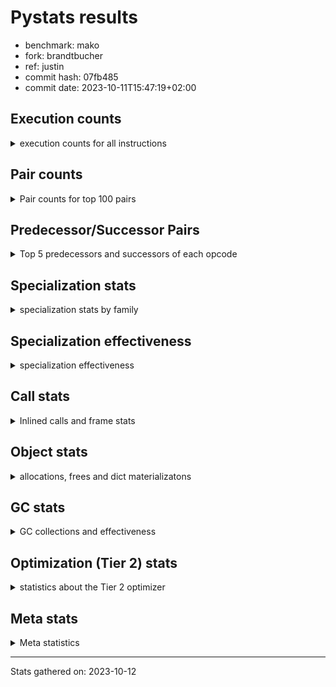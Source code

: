 
# Pystats results

- benchmark: mako
- fork: brandtbucher
- ref: justin
- commit hash: 07fb485
- commit date: 2023-10-11T15:47:19+02:00

## Execution counts

<details>
<summary> execution counts for all instructions </summary>

|Name | Count | Self | Cumulative | Miss ratio | 
|---|---:|---:|---:|---:|
| LOAD_FAST | 12,338,600 | 16.8% | 16.8% |  |
| LOAD_CONST | 11,500,380 | 15.7% | 32.5% |  |
| POP_TOP | 11,352,060 | 15.5% | 48.0% |  |
| CALL_BUILTIN_O | 11,284,800 | 15.4% | 63.4% |  |
| PUSH_NULL | 11,175,320 | 15.2% | 78.7% |  |
| ENTER_EXECUTOR | 11,064,320 | 15.1% | 93.8% |  |
| LOAD_GLOBAL_BUILTIN | 424,860 | 0.6% | 94.3% |  |
| RETURN_VALUE | 331,260 | 0.5% | 94.8% |  |
| RESUME_CHECK | 299,100 | 0.4% | 95.2% |  |
| STORE_FAST | 299,060 | 0.4% | 95.6% |  |
| LOAD_GLOBAL_MODULE | 257,380 | 0.4% | 96.0% |  |
| LOAD_ATTR_METHOD_NO_DICT | 215,040 | 0.3% | 96.3% |  |
| POP_JUMP_IF_FALSE | 206,940 | 0.3% | 96.5% |  |
| LOAD_FAST_LOAD_FAST | 199,200 | 0.3% | 96.8% |  |
| LOAD_ATTR | 169,860 | 0.2% | 97.0% |  |
| LOAD_ATTR_INSTANCE_VALUE | 168,960 | 0.2% | 97.3% | 1.1% |
| CALL_PY_EXACT_ARGS | 158,880 | 0.2% | 97.5% |  |
| TO_BOOL_BOOL | 153,120 | 0.2% | 97.7% |  |
| CALL_ISINSTANCE | 145,920 | 0.2% | 97.9% |  |
| CALL_METHOD_DESCRIPTOR_FAST_WITH_KEYWORDS | 124,320 | 0.2% | 98.1% |  |
| CALL | 111,320 | 0.2% | 98.2% |  |
| POP_JUMP_IF_TRUE | 106,560 | 0.1% | 98.4% |  |
| STORE_ATTR_INSTANCE_VALUE | 95,520 | 0.1% | 98.5% |  |
| NOP | 83,580 | 0.1% | 98.6% |  |
| CALL_STR_1 | 78,240 | 0.1% | 98.7% |  |
| TO_BOOL | 77,540 | 0.1% | 98.8% |  |
| RETURN_CONST | 62,880 | 0.1% | 98.9% |  |
| CALL_BOUND_METHOD_EXACT_ARGS | 57,600 | 0.1% | 99.0% |  |
| POP_JUMP_IF_NONE | 55,680 | 0.1% | 99.1% |  |
| COPY | 54,720 | 0.1% | 99.1% |  |
| BUILD_TUPLE | 53,280 | 0.1% | 99.2% |  |
| LOAD_ATTR_METHOD_WITH_VALUES | 45,120 | 0.1% | 99.3% |  |
| LOAD_ATTR_MODULE | 36,600 | 0.0% | 99.3% | 2.6% |
| CALL_BUILTIN_FAST | 36,480 | 0.0% | 99.4% |  |
| CALL_METHOD_DESCRIPTOR_FAST | 33,600 | 0.0% | 99.4% |  |
| INTERPRETER_EXIT | 31,200 | 0.0% | 99.5% |  |
| BINARY_OP | 30,540 | 0.0% | 99.5% |  |
| TO_BOOL_NONE | 29,760 | 0.0% | 99.5% |  |
| BINARY_SUBSCR | 29,360 | 0.0% | 99.6% |  |
| JUMP_FORWARD | 27,840 | 0.0% | 99.6% |  |
| CONTAINS_OP | 27,840 | 0.0% | 99.7% |  |
| BINARY_SUBSCR_DICT | 26,880 | 0.0% | 99.7% |  |
| CALL_BUILTIN_CLASS | 25,020 | 0.0% | 99.7% |  |
| CALL_PY_WITH_DEFAULTS | 24,960 | 0.0% | 99.8% |  |
| CALL_METHOD_DESCRIPTOR_O | 24,480 | 0.0% | 99.8% |  |
| COMPARE_OP_INT | 24,060 | 0.0% | 99.8% |  |
| CALL_TYPE_1 | 24,000 | 0.0% | 99.9% |  |
| CALL_LEN | 24,000 | 0.0% | 99.9% |  |
| LOAD_ATTR_WITH_HINT | 14,400 | 0.0% | 99.9% |  |
| LOAD_DEREF | 7,320 | 0.0% | 99.9% |  |
| STORE_ATTR | 4,960 | 0.0% | 99.9% |  |
| CALL_METHOD_DESCRIPTOR_NOARGS | 4,320 | 0.0% | 99.9% |  |
| STORE_SUBSCR_DICT | 3,840 | 0.0% | 99.9% |  |
| CALL_KW | 3,840 | 0.0% | 99.9% |  |
| POP_JUMP_IF_NOT_NONE | 3,360 | 0.0% | 100.0% |  |
| MAKE_FUNCTION | 3,360 | 0.0% | 100.0% |  |
| GET_ITER | 2,940 | 0.0% | 100.0% |  |
| COPY_FREE_VARS | 2,940 | 0.0% | 100.0% |  |
| SET_FUNCTION_ATTRIBUTE | 2,880 | 0.0% | 100.0% |  |
| BUILD_MAP | 2,880 | 0.0% | 100.0% |  |
| FOR_ITER_RANGE | 2,140 | 0.0% | 100.0% |  |
| LOAD_ATTR_NONDESCRIPTOR_WITH_VALUES | 1,940 | 0.0% | 100.0% | 23.7% |
| CALL_FUNCTION_EX | 1,500 | 0.0% | 100.0% |  |
| DICT_MERGE | 1,440 | 0.0% | 100.0% |  |
| BUILD_LIST | 1,440 | 0.0% | 100.0% |  |
| TO_BOOL_INT | 960 | 0.0% | 100.0% |  |
| MAKE_CELL | 960 | 0.0% | 100.0% |  |
| LIST_EXTEND | 960 | 0.0% | 100.0% |  |
| FOR_ITER_LIST | 960 | 0.0% | 100.0% |  |
| CALL_INTRINSIC_1 | 960 | 0.0% | 100.0% |  |
| BINARY_SUBSCR_GETITEM | 960 | 0.0% | 100.0% |  |
| UNPACK_SEQUENCE_TWO_TUPLE | 480 | 0.0% | 100.0% |  |
| TO_BOOL_STR | 480 | 0.0% | 100.0% |  |
| STORE_FAST_STORE_FAST | 480 | 0.0% | 100.0% |  |
| STORE_DEREF | 480 | 0.0% | 100.0% |  |
| IMPORT_NAME | 480 | 0.0% | 100.0% |  |
| IMPORT_FROM | 480 | 0.0% | 100.0% |  |
| BINARY_SUBSCR_TUPLE_INT | 480 | 0.0% | 100.0% |  |
| BINARY_SLICE | 480 | 0.0% | 100.0% |  |
| BINARY_OP_ADD_INT | 480 | 0.0% | 100.0% |  |
| JUMP_BACKWARD | 180 | 0.0% | 100.0% |  |
| LOAD_GLOBAL | 80 | 0.0% | 100.0% |  |
| BINARY_OP_SUBTRACT_FLOAT | 60 | 0.0% | 100.0% |  |
| COMPARE_OP | 20 | 0.0% | 100.0% |  |


</details>

## Pair counts

<details>
<summary> Pair counts for top 100 pairs </summary>

|Pair | Count | Self | Cumulative | 
|---|---:|---:|---:|
| CALL_BUILTIN_O POP_TOP | 11,284,800 | 15.4% | 15.4% |
| LOAD_FAST PUSH_NULL | 11,142,080 | 15.2% | 30.6% |
| PUSH_NULL LOAD_CONST | 11,083,200 | 15.1% | 45.7% |
| LOAD_CONST CALL_BUILTIN_O | 11,082,720 | 15.1% | 60.8% |
| POP_TOP ENTER_EXECUTOR | 10,992,780 | 15.0% | 75.8% |
| ENTER_EXECUTOR LOAD_FAST | 10,945,480 | 14.9% | 90.8% |
| LOAD_GLOBAL_BUILTIN LOAD_FAST | 254,460 | 0.3% | 91.1% |
| POP_TOP LOAD_FAST | 240,960 | 0.3% | 91.5% |
| RESUME_CHECK LOAD_FAST | 178,080 | 0.2% | 91.7% |
| STORE_FAST LOAD_FAST | 162,680 | 0.2% | 91.9% |
| CALL_PY_EXACT_ARGS RESUME_CHECK | 156,000 | 0.2% | 92.1% |
| LOAD_FAST LOAD_ATTR_METHOD_NO_DICT | 149,280 | 0.2% | 92.3% |
| CALL_ISINSTANCE TO_BOOL_BOOL | 144,480 | 0.2% | 92.5% |
| LOAD_FAST LOAD_ATTR_INSTANCE_VALUE | 136,320 | 0.2% | 92.7% |
| TO_BOOL_BOOL POP_JUMP_IF_FALSE | 127,200 | 0.2% | 92.9% |
| LOAD_CONST CALL_METHOD_DESCRIPTOR_FAST_WITH_KEYWORDS | 124,320 | 0.2% | 93.1% |
| LOAD_ATTR_METHOD_NO_DICT LOAD_CONST | 124,320 | 0.2% | 93.2% |
| CALL_METHOD_DESCRIPTOR_FAST_WITH_KEYWORDS STORE_FAST | 124,320 | 0.2% | 93.4% |
| RETURN_VALUE CALL_BUILTIN_O | 120,480 | 0.2% | 93.6% |
| LOAD_FAST LOAD_GLOBAL_BUILTIN | 120,000 | 0.2% | 93.7% |
| LOAD_FAST RETURN_VALUE | 113,340 | 0.2% | 93.9% |
| LOAD_CONST LOAD_CONST | 104,640 | 0.1% | 94.0% |
| RESUME_CHECK LOAD_GLOBAL_BUILTIN | 101,280 | 0.1% | 94.2% |
| RETURN_VALUE RETURN_VALUE | 99,840 | 0.1% | 94.3% |
| LOAD_GLOBAL_BUILTIN CALL_ISINSTANCE | 96,000 | 0.1% | 94.4% |
| LOAD_FAST LOAD_ATTR | 94,080 | 0.1% | 94.6% |
| LOAD_FAST STORE_ATTR_INSTANCE_VALUE | 89,760 | 0.1% | 94.7% |
| LOAD_GLOBAL_MODULE LOAD_FAST | 75,840 | 0.1% | 94.8% |
| LOAD_GLOBAL_MODULE LOAD_FAST_LOAD_FAST | 75,360 | 0.1% | 94.9% |
| LOAD_FAST_LOAD_FAST CALL_PY_EXACT_ARGS | 74,400 | 0.1% | 95.0% |
| RETURN_VALUE STORE_FAST | 72,960 | 0.1% | 95.1% |
| ENTER_EXECUTOR ENTER_EXECUTOR | 71,520 | 0.1% | 95.2% |
| LOAD_CONST LOAD_FAST | 61,440 | 0.1% | 95.3% |
| STORE_ATTR_INSTANCE_VALUE LOAD_FAST | 60,960 | 0.1% | 95.4% |
| POP_JUMP_IF_FALSE LOAD_FAST | 59,040 | 0.1% | 95.4% |
| LOAD_ATTR_INSTANCE_VALUE LOAD_ATTR | 58,080 | 0.1% | 95.5% |
| POP_TOP LOAD_CONST | 57,600 | 0.1% | 95.6% |
| NOP LOAD_FAST | 57,600 | 0.1% | 95.7% |
| LOAD_ATTR CALL_BOUND_METHOD_EXACT_ARGS | 57,600 | 0.1% | 95.8% |
| CALL_BOUND_METHOD_EXACT_ARGS RESUME_CHECK | 57,600 | 0.1% | 95.8% |
| PUSH_NULL LOAD_GLOBAL_BUILTIN | 54,720 | 0.1% | 95.9% |
| LOAD_FAST POP_JUMP_IF_NONE | 54,240 | 0.1% | 96.0% |
| LOAD_FAST CALL | 53,300 | 0.1% | 96.1% |
| LOAD_FAST TO_BOOL | 53,280 | 0.1% | 96.1% |
| CALL_STR_1 CALL_BUILTIN_O | 52,800 | 0.1% | 96.2% |
| TO_BOOL POP_JUMP_IF_TRUE | 51,840 | 0.1% | 96.3% |
| LOAD_FAST CALL_STR_1 | 49,920 | 0.1% | 96.3% |
| POP_JUMP_IF_FALSE LOAD_GLOBAL_MODULE | 48,960 | 0.1% | 96.4% |
| POP_JUMP_IF_FALSE LOAD_CONST | 48,960 | 0.1% | 96.5% |
| ENTER_EXECUTOR CALL | 47,320 | 0.1% | 96.5% |
| LOAD_FAST LOAD_ATTR_METHOD_WITH_VALUES | 41,280 | 0.1% | 96.6% |
| LOAD_GLOBAL_MODULE LOAD_ATTR_MODULE | 34,140 | 0.0% | 96.6% |
| LOAD_ATTR_METHOD_WITH_VALUES CALL_PY_EXACT_ARGS | 33,600 | 0.0% | 96.7% |
| LOAD_ATTR LOAD_FAST | 33,600 | 0.0% | 96.7% |
| LOAD_ATTR_MODULE PUSH_NULL | 33,160 | 0.0% | 96.8% |
| LOAD_ATTR_INSTANCE_VALUE LOAD_CONST | 33,120 | 0.0% | 96.8% |
| RETURN_CONST POP_TOP | 31,680 | 0.0% | 96.9% |
| CACHE RESUME_CHECK | 30,720 | 0.0% | 96.9% |
| CALL STORE_FAST | 30,300 | 0.0% | 97.0% |
| STORE_FAST NOP | 29,760 | 0.0% | 97.0% |
| POP_TOP RETURN_CONST | 29,760 | 0.0% | 97.0% |
| POP_JUMP_IF_NONE LOAD_FAST | 29,760 | 0.0% | 97.1% |
| LOAD_FAST LOAD_GLOBAL_MODULE | 29,760 | 0.0% | 97.1% |
| LOAD_CONST STORE_FAST | 29,760 | 0.0% | 97.2% |
| STORE_ATTR_INSTANCE_VALUE RETURN_CONST | 29,280 | 0.0% | 97.2% |
| POP_JUMP_IF_TRUE LOAD_FAST | 29,280 | 0.0% | 97.2% |
| LOAD_CONST BINARY_SUBSCR | 29,280 | 0.0% | 97.3% |
| POP_TOP NOP | 28,860 | 0.0% | 97.3% |
| TO_BOOL_NONE POP_JUMP_IF_TRUE | 28,800 | 0.0% | 97.4% |
| STORE_FAST LOAD_GLOBAL_MODULE | 28,800 | 0.0% | 97.4% |
| POP_JUMP_IF_TRUE POP_TOP | 28,800 | 0.0% | 97.4% |
| LOAD_FAST CALL_BUILTIN_O | 28,800 | 0.0% | 97.5% |
| LOAD_ATTR_INSTANCE_VALUE RETURN_VALUE | 28,800 | 0.0% | 97.5% |
| LOAD_ATTR COPY | 28,800 | 0.0% | 97.5% |
| LOAD_ATTR CALL_BUILTIN_FAST | 28,800 | 0.0% | 97.6% |
| COPY TO_BOOL_NONE | 28,800 | 0.0% | 97.6% |
| CALL_BUILTIN_FAST LOAD_FAST | 28,800 | 0.0% | 97.7% |
| BINARY_SUBSCR LOAD_ATTR_INSTANCE_VALUE | 28,800 | 0.0% | 97.7% |
| RETURN_CONST INTERPRETER_EXIT | 28,320 | 0.0% | 97.7% |
| LOAD_ATTR_METHOD_NO_DICT LOAD_FAST_LOAD_FAST | 28,320 | 0.0% | 97.8% |
| LOAD_FAST BINARY_OP | 27,860 | 0.0% | 97.8% |
| CONTAINS_OP POP_JUMP_IF_FALSE | 27,840 | 0.0% | 97.9% |
| LOAD_FAST_LOAD_FAST LOAD_FAST | 27,360 | 0.0% | 97.9% |
| PUSH_NULL LOAD_GLOBAL_MODULE | 26,400 | 0.0% | 97.9% |
| LOAD_GLOBAL_BUILTIN LOAD_FAST_LOAD_FAST | 26,400 | 0.0% | 98.0% |
| LOAD_ATTR_INSTANCE_VALUE LOAD_FAST | 26,400 | 0.0% | 98.0% |
| TO_BOOL_BOOL POP_JUMP_IF_TRUE | 25,920 | 0.0% | 98.0% |
| STORE_FAST JUMP_FORWARD | 25,920 | 0.0% | 98.1% |
| BINARY_SUBSCR_DICT RETURN_VALUE | 25,920 | 0.0% | 98.1% |
| TO_BOOL POP_JUMP_IF_FALSE | 25,440 | 0.0% | 98.1% |
| NOP LOAD_GLOBAL_MODULE | 25,440 | 0.0% | 98.2% |
| LOAD_FAST_LOAD_FAST LOAD_FAST_LOAD_FAST | 25,440 | 0.0% | 98.2% |
| JUMP_FORWARD LOAD_FAST | 25,440 | 0.0% | 98.3% |
| CALL_STR_1 CALL_PY_EXACT_ARGS | 25,440 | 0.0% | 98.3% |
| CALL CALL_STR_1 | 25,440 | 0.0% | 98.3% |
| LOAD_FAST_LOAD_FAST BUILD_TUPLE | 24,960 | 0.0% | 98.4% |
| CALL_PY_WITH_DEFAULTS RESUME_CHECK | 24,960 | 0.0% | 98.4% |
| CALL RETURN_VALUE | 24,960 | 0.0% | 98.4% |
| STORE_FAST LOAD_GLOBAL_BUILTIN | 24,480 | 0.0% | 98.5% |
| STORE_FAST LOAD_CONST | 24,480 | 0.0% | 98.5% |


</details>

## Predecessor/Successor Pairs

<details>
<summary> Top 5 predecessors and successors of each opcode </summary>

### BINARY_SLICE

<details>
<summary> Successors and predecessors for BINARY_SLICE </summary>

|Predecessors | Count | Percentage | 
|---|---:|---:|
| LOAD_FAST | 480 | 100.0% |

|Successors | Count | Percentage | 
|---|---:|---:|
| CALL_BUILTIN_CLASS | 480 | 100.0% |


</details>

### CACHE

<details>
<summary> Successors and predecessors for CACHE </summary>

|Predecessors | Count | Percentage | 
|---|---:|---:|

|Successors | Count | Percentage | 
|---|---:|---:|
| RESUME_CHECK | 30,720 | 98.5% |
| MAKE_CELL | 480 | 1.5% |


</details>

### BINARY_SUBSCR

<details>
<summary> Successors and predecessors for BINARY_SUBSCR </summary>

|Predecessors | Count | Percentage | 
|---|---:|---:|
| LOAD_CONST | 29,280 | 99.7% |
| BINARY_SUBSCR | 80 | 0.3% |

|Successors | Count | Percentage | 
|---|---:|---:|
| LOAD_ATTR_INSTANCE_VALUE | 28,800 | 98.1% |
| TO_BOOL_STR | 480 | 1.6% |
| BINARY_SUBSCR | 80 | 0.3% |


</details>

### GET_ITER

<details>
<summary> Successors and predecessors for GET_ITER </summary>

|Predecessors | Count | Percentage | 
|---|---:|---:|
| LOAD_FAST | 2,460 | 83.7% |
| CALL_BUILTIN_CLASS | 480 | 16.3% |

|Successors | Count | Percentage | 
|---|---:|---:|
| FOR_ITER_RANGE | 1,980 | 67.3% |
| FOR_ITER_LIST | 960 | 32.7% |


</details>

### INTERPRETER_EXIT

<details>
<summary> Successors and predecessors for INTERPRETER_EXIT </summary>

|Predecessors | Count | Percentage | 
|---|---:|---:|
| RETURN_CONST | 28,320 | 90.8% |
| RETURN_VALUE | 2,880 | 9.2% |

|Successors | Count | Percentage | 
|---|---:|---:|


</details>

### MAKE_FUNCTION

<details>
<summary> Successors and predecessors for MAKE_FUNCTION </summary>

|Predecessors | Count | Percentage | 
|---|---:|---:|
| LOAD_CONST | 3,360 | 100.0% |

|Successors | Count | Percentage | 
|---|---:|---:|
| SET_FUNCTION_ATTRIBUTE | 2,880 | 85.7% |
| LOAD_FAST | 480 | 14.3% |


</details>

### NOP

<details>
<summary> Successors and predecessors for NOP </summary>

|Predecessors | Count | Percentage | 
|---|---:|---:|
| STORE_FAST | 29,760 | 35.6% |
| POP_TOP | 28,860 | 34.5% |
| POP_JUMP_IF_FALSE | 24,000 | 28.7% |
| RESUME_CHECK | 960 | 1.1% |

|Successors | Count | Percentage | 
|---|---:|---:|
| LOAD_FAST | 57,600 | 68.9% |
| LOAD_GLOBAL_MODULE | 25,440 | 30.4% |
| LOAD_DEREF | 540 | 0.6% |


</details>

### POP_TOP

<details>
<summary> Successors and predecessors for POP_TOP </summary>

|Predecessors | Count | Percentage | 
|---|---:|---:|
| CALL_BUILTIN_O | 11,284,800 | 99.4% |
| RETURN_CONST | 31,680 | 0.3% |
| POP_JUMP_IF_TRUE | 28,800 | 0.3% |
| CALL | 4,380 | 0.0% |
| CALL_BUILTIN_FAST | 1,920 | 0.0% |

|Successors | Count | Percentage | 
|---|---:|---:|
| ENTER_EXECUTOR | 10,992,780 | 96.8% |
| LOAD_FAST | 240,960 | 2.1% |
| LOAD_CONST | 57,600 | 0.5% |
| RETURN_CONST | 29,760 | 0.3% |
| NOP | 28,860 | 0.3% |


</details>

### PUSH_NULL

<details>
<summary> Successors and predecessors for PUSH_NULL </summary>

|Predecessors | Count | Percentage | 
|---|---:|---:|
| LOAD_FAST | 11,142,080 | 99.7% |
| LOAD_ATTR_MODULE | 33,160 | 0.3% |
| LOAD_DEREF | 60 | 0.0% |
| LOAD_ATTR | 20 | 0.0% |

|Successors | Count | Percentage | 
|---|---:|---:|
| LOAD_CONST | 11,083,200 | 99.2% |
| LOAD_GLOBAL_BUILTIN | 54,720 | 0.5% |
| LOAD_GLOBAL_MODULE | 26,400 | 0.2% |
| LOAD_FAST | 4,380 | 0.0% |
| LOAD_FAST_LOAD_FAST | 2,880 | 0.0% |


</details>

### RETURN_VALUE

<details>
<summary> Successors and predecessors for RETURN_VALUE </summary>

|Predecessors | Count | Percentage | 
|---|---:|---:|
| LOAD_FAST | 113,340 | 34.2% |
| RETURN_VALUE | 99,840 | 30.1% |
| LOAD_ATTR_INSTANCE_VALUE | 28,800 | 8.7% |
| BINARY_SUBSCR_DICT | 25,920 | 7.8% |
| CALL | 24,960 | 7.5% |

|Successors | Count | Percentage | 
|---|---:|---:|
| CALL_BUILTIN_O | 120,480 | 36.4% |
| RETURN_VALUE | 99,840 | 30.1% |
| STORE_FAST | 72,960 | 22.0% |
| LOAD_ATTR_METHOD_NO_DICT | 24,000 | 7.2% |
| TO_BOOL_BOOL | 3,360 | 1.0% |


</details>

### TO_BOOL

<details>
<summary> Successors and predecessors for TO_BOOL </summary>

|Predecessors | Count | Percentage | 
|---|---:|---:|
| LOAD_FAST | 53,280 | 68.7% |
| CALL_METHOD_DESCRIPTOR_FAST | 24,000 | 31.0% |
| TO_BOOL | 260 | 0.3% |

|Successors | Count | Percentage | 
|---|---:|---:|
| POP_JUMP_IF_TRUE | 51,840 | 66.9% |
| POP_JUMP_IF_FALSE | 25,440 | 32.8% |
| TO_BOOL | 260 | 0.3% |


</details>

### BINARY_OP

<details>
<summary> Successors and predecessors for BINARY_OP </summary>

|Predecessors | Count | Percentage | 
|---|---:|---:|
| LOAD_FAST | 27,860 | 91.2% |
| LOAD_ATTR_WITH_HINT | 1,440 | 4.7% |
| LOAD_ATTR_MODULE | 960 | 3.1% |
| BINARY_OP | 280 | 0.9% |

|Successors | Count | Percentage | 
|---|---:|---:|
| CALL_METHOD_DESCRIPTOR_FAST | 24,000 | 78.6% |
| CALL_BUILTIN_FAST | 3,840 | 12.6% |
| LOAD_FAST | 1,440 | 4.7% |
| TO_BOOL_INT | 960 | 3.1% |
| BINARY_OP | 280 | 0.9% |


</details>

### BUILD_LIST

<details>
<summary> Successors and predecessors for BUILD_LIST </summary>

|Predecessors | Count | Percentage | 
|---|---:|---:|
| LOAD_FAST | 1,440 | 100.0% |

|Successors | Count | Percentage | 
|---|---:|---:|
| LOAD_FAST | 1,440 | 100.0% |


</details>

### BUILD_MAP

<details>
<summary> Successors and predecessors for BUILD_MAP </summary>

|Predecessors | Count | Percentage | 
|---|---:|---:|
| LOAD_FAST | 960 | 33.3% |
| CALL_INTRINSIC_1 | 960 | 33.3% |
| STORE_ATTR_INSTANCE_VALUE | 480 | 16.7% |
| BUILD_TUPLE | 480 | 16.7% |

|Successors | Count | Percentage | 
|---|---:|---:|
| LOAD_FAST | 1,440 | 50.0% |
| CALL_PY_EXACT_ARGS | 960 | 33.3% |
| LOAD_GLOBAL_MODULE | 480 | 16.7% |


</details>

### BUILD_TUPLE

<details>
<summary> Successors and predecessors for BUILD_TUPLE </summary>

|Predecessors | Count | Percentage | 
|---|---:|---:|
| LOAD_FAST_LOAD_FAST | 24,960 | 46.8% |
| LOAD_GLOBAL_BUILTIN | 24,000 | 45.0% |
| LOAD_FAST | 4,320 | 8.1% |

|Successors | Count | Percentage | 
|---|---:|---:|
| CALL_ISINSTANCE | 24,000 | 45.0% |
| BINARY_SUBSCR_DICT | 24,000 | 45.0% |
| LOAD_CONST | 2,880 | 5.4% |
| STORE_FAST | 960 | 1.8% |
| RETURN_VALUE | 480 | 0.9% |


</details>

### CALL

<details>
<summary> Successors and predecessors for CALL </summary>

|Predecessors | Count | Percentage | 
|---|---:|---:|
| LOAD_FAST | 53,300 | 47.9% |
| ENTER_EXECUTOR | 47,320 | 42.5% |
| LOAD_GLOBAL_MODULE | 4,320 | 3.9% |
| LOAD_ATTR | 2,400 | 2.2% |
| LOAD_ATTR_INSTANCE_VALUE | 1,440 | 1.3% |

|Successors | Count | Percentage | 
|---|---:|---:|
| STORE_FAST | 30,300 | 27.2% |
| CALL_STR_1 | 25,440 | 22.9% |
| RETURN_VALUE | 24,960 | 22.4% |
| RESUME_CHECK | 24,000 | 21.6% |
| POP_TOP | 4,380 | 3.9% |


</details>

### CALL_FUNCTION_EX

<details>
<summary> Successors and predecessors for CALL_FUNCTION_EX </summary>

|Predecessors | Count | Percentage | 
|---|---:|---:|
| DICT_MERGE | 1,440 | 96.0% |
| LOAD_FAST | 60 | 4.0% |

|Successors | Count | Percentage | 
|---|---:|---:|
| RESUME_CHECK | 960 | 64.0% |
| STORE_FAST | 480 | 32.0% |
| COPY_FREE_VARS | 60 | 4.0% |


</details>

### CALL_INTRINSIC_1

<details>
<summary> Successors and predecessors for CALL_INTRINSIC_1 </summary>

|Predecessors | Count | Percentage | 
|---|---:|---:|
| LIST_EXTEND | 960 | 100.0% |

|Successors | Count | Percentage | 
|---|---:|---:|
| BUILD_MAP | 960 | 100.0% |


</details>

### CALL_KW

<details>
<summary> Successors and predecessors for CALL_KW </summary>

|Predecessors | Count | Percentage | 
|---|---:|---:|
| LOAD_CONST | 3,840 | 100.0% |

|Successors | Count | Percentage | 
|---|---:|---:|
| STORE_FAST | 1,920 | 50.0% |
| LOAD_FAST | 960 | 25.0% |
| STORE_DEREF | 480 | 12.5% |
| RESUME_CHECK | 480 | 12.5% |


</details>

### COMPARE_OP

<details>
<summary> Successors and predecessors for COMPARE_OP </summary>

|Predecessors | Count | Percentage | 
|---|---:|---:|
| LOAD_CONST | 20 | 100.0% |

|Successors | Count | Percentage | 
|---|---:|---:|
| COMPARE_OP_INT | 20 | 100.0% |


</details>

### CONTAINS_OP

<details>
<summary> Successors and predecessors for CONTAINS_OP </summary>

|Predecessors | Count | Percentage | 
|---|---:|---:|
| LOAD_FAST | 24,000 | 86.2% |
| LOAD_ATTR_NONDESCRIPTOR_WITH_VALUES | 1,920 | 6.9% |
| LOAD_ATTR_INSTANCE_VALUE | 1,920 | 6.9% |

|Successors | Count | Percentage | 
|---|---:|---:|
| POP_JUMP_IF_FALSE | 27,840 | 100.0% |


</details>

### COPY

<details>
<summary> Successors and predecessors for COPY </summary>

|Predecessors | Count | Percentage | 
|---|---:|---:|
| LOAD_ATTR | 28,800 | 52.6% |
| CALL_LEN | 24,000 | 43.9% |
| LOAD_ATTR_INSTANCE_VALUE | 960 | 1.8% |
| LOAD_FAST | 480 | 0.9% |
| CALL | 480 | 0.9% |

|Successors | Count | Percentage | 
|---|---:|---:|
| TO_BOOL_NONE | 28,800 | 52.6% |
| STORE_FAST | 24,000 | 43.9% |
| LOAD_FAST | 1,920 | 3.5% |


</details>

### COPY_FREE_VARS

<details>
<summary> Successors and predecessors for COPY_FREE_VARS </summary>

|Predecessors | Count | Percentage | 
|---|---:|---:|
| CALL_PY_EXACT_ARGS | 2,880 | 98.0% |
| CALL_FUNCTION_EX | 60 | 2.0% |

|Successors | Count | Percentage | 
|---|---:|---:|
| RESUME_CHECK | 2,940 | 100.0% |


</details>

### DICT_MERGE

<details>
<summary> Successors and predecessors for DICT_MERGE </summary>

|Predecessors | Count | Percentage | 
|---|---:|---:|
| LOAD_FAST | 960 | 66.7% |
| RETURN_VALUE | 480 | 33.3% |

|Successors | Count | Percentage | 
|---|---:|---:|
| CALL_FUNCTION_EX | 1,440 | 100.0% |


</details>

### ENTER_EXECUTOR

<details>
<summary> Successors and predecessors for ENTER_EXECUTOR </summary>

|Predecessors | Count | Percentage | 
|---|---:|---:|
| POP_TOP | 10,992,780 | 99.4% |
| ENTER_EXECUTOR | 71,520 | 0.6% |
| JUMP_BACKWARD | 20 | 0.0% |

|Successors | Count | Percentage | 
|---|---:|---:|
| LOAD_FAST | 10,945,480 | 98.9% |
| ENTER_EXECUTOR | 71,520 | 0.6% |
| CALL | 47,320 | 0.4% |


</details>

### IMPORT_FROM

<details>
<summary> Successors and predecessors for IMPORT_FROM </summary>

|Predecessors | Count | Percentage | 
|---|---:|---:|
| IMPORT_NAME | 480 | 100.0% |

|Successors | Count | Percentage | 
|---|---:|---:|
| STORE_FAST | 480 | 100.0% |


</details>

### IMPORT_NAME

<details>
<summary> Successors and predecessors for IMPORT_NAME </summary>

|Predecessors | Count | Percentage | 
|---|---:|---:|
| LOAD_CONST | 480 | 100.0% |

|Successors | Count | Percentage | 
|---|---:|---:|
| IMPORT_FROM | 480 | 100.0% |


</details>

### JUMP_BACKWARD

<details>
<summary> Successors and predecessors for JUMP_BACKWARD </summary>

|Predecessors | Count | Percentage | 
|---|---:|---:|
| POP_TOP | 180 | 100.0% |

|Successors | Count | Percentage | 
|---|---:|---:|
| FOR_ITER_RANGE | 160 | 88.9% |
| ENTER_EXECUTOR | 20 | 11.1% |


</details>

### JUMP_FORWARD

<details>
<summary> Successors and predecessors for JUMP_FORWARD </summary>

|Predecessors | Count | Percentage | 
|---|---:|---:|
| STORE_FAST | 25,920 | 93.1% |
| STORE_ATTR | 1,440 | 5.2% |
| LOAD_ATTR | 480 | 1.7% |

|Successors | Count | Percentage | 
|---|---:|---:|
| LOAD_FAST | 25,440 | 91.4% |
| LOAD_GLOBAL_BUILTIN | 1,920 | 6.9% |
| STORE_FAST | 480 | 1.7% |


</details>

### LIST_EXTEND

<details>
<summary> Successors and predecessors for LIST_EXTEND </summary>

|Predecessors | Count | Percentage | 
|---|---:|---:|
| LOAD_FAST | 960 | 100.0% |

|Successors | Count | Percentage | 
|---|---:|---:|
| CALL_INTRINSIC_1 | 960 | 100.0% |


</details>

### LOAD_ATTR

<details>
<summary> Successors and predecessors for LOAD_ATTR </summary>

|Predecessors | Count | Percentage | 
|---|---:|---:|
| LOAD_FAST | 94,080 | 55.4% |
| LOAD_ATTR_INSTANCE_VALUE | 58,080 | 34.2% |
| LOAD_GLOBAL_MODULE | 9,640 | 5.7% |
| LOAD_ATTR | 5,640 | 3.3% |
| LOAD_FAST_LOAD_FAST | 2,400 | 1.4% |

|Successors | Count | Percentage | 
|---|---:|---:|
| CALL_BOUND_METHOD_EXACT_ARGS | 57,600 | 33.9% |
| LOAD_FAST | 33,600 | 19.8% |
| COPY | 28,800 | 17.0% |
| CALL_BUILTIN_FAST | 28,800 | 17.0% |
| LOAD_ATTR | 5,640 | 3.3% |


</details>

### LOAD_CONST

<details>
<summary> Successors and predecessors for LOAD_CONST </summary>

|Predecessors | Count | Percentage | 
|---|---:|---:|
| PUSH_NULL | 11,083,200 | 96.4% |
| LOAD_ATTR_METHOD_NO_DICT | 124,320 | 1.1% |
| LOAD_CONST | 104,640 | 0.9% |
| POP_TOP | 57,600 | 0.5% |
| POP_JUMP_IF_FALSE | 48,960 | 0.4% |

|Successors | Count | Percentage | 
|---|---:|---:|
| CALL_BUILTIN_O | 11,082,720 | 96.4% |
| CALL_METHOD_DESCRIPTOR_FAST_WITH_KEYWORDS | 124,320 | 1.1% |
| LOAD_CONST | 104,640 | 0.9% |
| LOAD_FAST | 61,440 | 0.5% |
| STORE_FAST | 29,760 | 0.3% |


</details>

### LOAD_DEREF

<details>
<summary> Successors and predecessors for LOAD_DEREF </summary>

|Predecessors | Count | Percentage | 
|---|---:|---:|
| LOAD_GLOBAL_MODULE | 2,880 | 39.3% |
| LOAD_ATTR_METHOD_WITH_VALUES | 2,880 | 39.3% |
| STORE_FAST | 540 | 7.4% |
| NOP | 540 | 7.4% |
| RESUME_CHECK | 480 | 6.6% |

|Successors | Count | Percentage | 
|---|---:|---:|
| LOAD_ATTR_METHOD_WITH_VALUES | 3,360 | 45.9% |
| CALL_PY_EXACT_ARGS | 2,880 | 39.3% |
| LOAD_ATTR_INSTANCE_VALUE | 960 | 13.1% |
| STORE_FAST | 60 | 0.8% |
| PUSH_NULL | 60 | 0.8% |


</details>

### LOAD_FAST

<details>
<summary> Successors and predecessors for LOAD_FAST </summary>

|Predecessors | Count | Percentage | 
|---|---:|---:|
| ENTER_EXECUTOR | 10,945,480 | 88.7% |
| LOAD_GLOBAL_BUILTIN | 254,460 | 2.1% |
| POP_TOP | 240,960 | 2.0% |
| RESUME_CHECK | 178,080 | 1.4% |
| STORE_FAST | 162,680 | 1.3% |

|Successors | Count | Percentage | 
|---|---:|---:|
| PUSH_NULL | 11,142,080 | 90.3% |
| LOAD_ATTR_METHOD_NO_DICT | 149,280 | 1.2% |
| LOAD_ATTR_INSTANCE_VALUE | 136,320 | 1.1% |
| LOAD_GLOBAL_BUILTIN | 120,000 | 1.0% |
| RETURN_VALUE | 113,340 | 0.9% |


</details>

### LOAD_FAST_LOAD_FAST

<details>
<summary> Successors and predecessors for LOAD_FAST_LOAD_FAST </summary>

|Predecessors | Count | Percentage | 
|---|---:|---:|
| LOAD_GLOBAL_MODULE | 75,360 | 37.8% |
| LOAD_ATTR_METHOD_NO_DICT | 28,320 | 14.2% |
| LOAD_GLOBAL_BUILTIN | 26,400 | 13.3% |
| LOAD_FAST_LOAD_FAST | 25,440 | 12.8% |
| CALL_TYPE_1 | 24,000 | 12.0% |

|Successors | Count | Percentage | 
|---|---:|---:|
| CALL_PY_EXACT_ARGS | 74,400 | 37.3% |
| LOAD_FAST | 27,360 | 13.7% |
| LOAD_FAST_LOAD_FAST | 25,440 | 12.8% |
| BUILD_TUPLE | 24,960 | 12.5% |
| CALL_BUILTIN_CLASS | 24,000 | 12.0% |


</details>

### LOAD_GLOBAL

<details>
<summary> Successors and predecessors for LOAD_GLOBAL </summary>

|Predecessors | Count | Percentage | 
|---|---:|---:|
| RETURN_VALUE | 40 | 50.0% |
| RESUME_CHECK | 20 | 25.0% |
| POP_JUMP_IF_FALSE | 20 | 25.0% |

|Successors | Count | Percentage | 
|---|---:|---:|
| LOAD_GLOBAL_MODULE | 40 | 50.0% |
| LOAD_GLOBAL_BUILTIN | 20 | 25.0% |
| LOAD_ATTR | 20 | 25.0% |


</details>

### MAKE_CELL

<details>
<summary> Successors and predecessors for MAKE_CELL </summary>

|Predecessors | Count | Percentage | 
|---|---:|---:|
| MAKE_CELL | 480 | 50.0% |
| CACHE | 480 | 50.0% |

|Successors | Count | Percentage | 
|---|---:|---:|
| RESUME_CHECK | 480 | 50.0% |
| MAKE_CELL | 480 | 50.0% |


</details>

### POP_JUMP_IF_FALSE

<details>
<summary> Successors and predecessors for POP_JUMP_IF_FALSE </summary>

|Predecessors | Count | Percentage | 
|---|---:|---:|
| TO_BOOL_BOOL | 127,200 | 61.5% |
| CONTAINS_OP | 27,840 | 13.5% |
| TO_BOOL | 25,440 | 12.3% |
| COMPARE_OP_INT | 24,060 | 11.6% |
| TO_BOOL_NONE | 960 | 0.5% |

|Successors | Count | Percentage | 
|---|---:|---:|
| LOAD_FAST | 59,040 | 28.5% |
| LOAD_GLOBAL_MODULE | 48,960 | 23.7% |
| LOAD_CONST | 48,960 | 23.7% |
| LOAD_GLOBAL_BUILTIN | 24,040 | 11.6% |
| NOP | 24,000 | 11.6% |


</details>

### POP_JUMP_IF_NONE

<details>
<summary> Successors and predecessors for POP_JUMP_IF_NONE </summary>

|Predecessors | Count | Percentage | 
|---|---:|---:|
| LOAD_FAST | 54,240 | 97.4% |
| LOAD_ATTR_INSTANCE_VALUE | 1,440 | 2.6% |

|Successors | Count | Percentage | 
|---|---:|---:|
| LOAD_FAST | 29,760 | 53.4% |
| LOAD_GLOBAL_MODULE | 24,000 | 43.1% |
| LOAD_FAST_LOAD_FAST | 1,440 | 2.6% |
| LOAD_GLOBAL_BUILTIN | 480 | 0.9% |


</details>

### POP_JUMP_IF_NOT_NONE

<details>
<summary> Successors and predecessors for POP_JUMP_IF_NOT_NONE </summary>

|Predecessors | Count | Percentage | 
|---|---:|---:|
| LOAD_FAST | 2,400 | 71.4% |
| LOAD_ATTR_WITH_HINT | 960 | 28.6% |

|Successors | Count | Percentage | 
|---|---:|---:|
| LOAD_FAST | 1,920 | 57.1% |
| LOAD_GLOBAL_MODULE | 1,440 | 42.9% |


</details>

### POP_JUMP_IF_TRUE

<details>
<summary> Successors and predecessors for POP_JUMP_IF_TRUE </summary>

|Predecessors | Count | Percentage | 
|---|---:|---:|
| TO_BOOL | 51,840 | 48.6% |
| TO_BOOL_NONE | 28,800 | 27.0% |
| TO_BOOL_BOOL | 25,920 | 24.3% |

|Successors | Count | Percentage | 
|---|---:|---:|
| LOAD_FAST | 29,280 | 27.5% |
| POP_TOP | 28,800 | 27.0% |
| LOAD_GLOBAL_MODULE | 24,480 | 23.0% |
| LOAD_GLOBAL_BUILTIN | 24,000 | 22.5% |


</details>

### RETURN_CONST

<details>
<summary> Successors and predecessors for RETURN_CONST </summary>

|Predecessors | Count | Percentage | 
|---|---:|---:|
| POP_TOP | 29,760 | 47.3% |
| STORE_ATTR_INSTANCE_VALUE | 29,280 | 46.6% |
| POP_JUMP_IF_FALSE | 1,920 | 3.1% |
| RESUME_CHECK | 960 | 1.5% |
| STORE_SUBSCR_DICT | 480 | 0.8% |

|Successors | Count | Percentage | 
|---|---:|---:|
| POP_TOP | 31,680 | 50.4% |
| INTERPRETER_EXIT | 28,320 | 45.0% |
| RETURN_VALUE | 2,880 | 4.6% |


</details>

### SET_FUNCTION_ATTRIBUTE

<details>
<summary> Successors and predecessors for SET_FUNCTION_ATTRIBUTE </summary>

|Predecessors | Count | Percentage | 
|---|---:|---:|
| MAKE_FUNCTION | 2,880 | 100.0% |

|Successors | Count | Percentage | 
|---|---:|---:|
| STORE_FAST | 2,880 | 100.0% |


</details>

### STORE_ATTR

<details>
<summary> Successors and predecessors for STORE_ATTR </summary>

|Predecessors | Count | Percentage | 
|---|---:|---:|
| LOAD_FAST_LOAD_FAST | 2,880 | 58.1% |
| LOAD_FAST | 1,920 | 38.7% |
| STORE_ATTR | 160 | 3.2% |

|Successors | Count | Percentage | 
|---|---:|---:|
| LOAD_FAST_LOAD_FAST | 1,440 | 29.0% |
| LOAD_FAST | 1,440 | 29.0% |
| JUMP_FORWARD | 1,440 | 29.0% |
| RETURN_CONST | 480 | 9.7% |
| STORE_ATTR | 160 | 3.2% |


</details>

### STORE_DEREF

<details>
<summary> Successors and predecessors for STORE_DEREF </summary>

|Predecessors | Count | Percentage | 
|---|---:|---:|
| CALL_KW | 480 | 100.0% |

|Successors | Count | Percentage | 
|---|---:|---:|
| LOAD_FAST | 480 | 100.0% |


</details>

### STORE_FAST

<details>
<summary> Successors and predecessors for STORE_FAST </summary>

|Predecessors | Count | Percentage | 
|---|---:|---:|
| CALL_METHOD_DESCRIPTOR_FAST_WITH_KEYWORDS | 124,320 | 41.6% |
| RETURN_VALUE | 72,960 | 24.4% |
| CALL | 30,300 | 10.1% |
| LOAD_CONST | 29,760 | 10.0% |
| COPY | 24,000 | 8.0% |

|Successors | Count | Percentage | 
|---|---:|---:|
| LOAD_FAST | 162,680 | 54.4% |
| NOP | 29,760 | 10.0% |
| LOAD_GLOBAL_MODULE | 28,800 | 9.6% |
| JUMP_FORWARD | 25,920 | 8.7% |
| LOAD_GLOBAL_BUILTIN | 24,480 | 8.2% |


</details>

### STORE_FAST_STORE_FAST

<details>
<summary> Successors and predecessors for STORE_FAST_STORE_FAST </summary>

|Predecessors | Count | Percentage | 
|---|---:|---:|
| UNPACK_SEQUENCE_TWO_TUPLE | 480 | 100.0% |

|Successors | Count | Percentage | 
|---|---:|---:|
| LOAD_GLOBAL_MODULE | 480 | 100.0% |


</details>

### BINARY_OP_ADD_INT

<details>
<summary> Successors and predecessors for BINARY_OP_ADD_INT </summary>

|Predecessors | Count | Percentage | 
|---|---:|---:|
| LOAD_FAST_LOAD_FAST | 480 | 100.0% |

|Successors | Count | Percentage | 
|---|---:|---:|
| STORE_FAST | 480 | 100.0% |


</details>

### BINARY_OP_SUBTRACT_FLOAT

<details>
<summary> Successors and predecessors for BINARY_OP_SUBTRACT_FLOAT </summary>

|Predecessors | Count | Percentage | 
|---|---:|---:|
| LOAD_FAST | 40 | 66.7% |
| BINARY_OP | 20 | 33.3% |

|Successors | Count | Percentage | 
|---|---:|---:|
| STORE_FAST | 60 | 100.0% |


</details>

### BINARY_SUBSCR_DICT

<details>
<summary> Successors and predecessors for BINARY_SUBSCR_DICT </summary>

|Predecessors | Count | Percentage | 
|---|---:|---:|
| BUILD_TUPLE | 24,000 | 89.3% |
| LOAD_FAST | 2,880 | 10.7% |

|Successors | Count | Percentage | 
|---|---:|---:|
| RETURN_VALUE | 25,920 | 96.4% |
| CALL_PY_EXACT_ARGS | 960 | 3.6% |


</details>

### BINARY_SUBSCR_GETITEM

<details>
<summary> Successors and predecessors for BINARY_SUBSCR_GETITEM </summary>

|Predecessors | Count | Percentage | 
|---|---:|---:|
| LOAD_CONST | 960 | 100.0% |

|Successors | Count | Percentage | 
|---|---:|---:|
| RESUME_CHECK | 960 | 100.0% |


</details>

### BINARY_SUBSCR_TUPLE_INT

<details>
<summary> Successors and predecessors for BINARY_SUBSCR_TUPLE_INT </summary>

|Predecessors | Count | Percentage | 
|---|---:|---:|
| LOAD_FAST | 480 | 100.0% |

|Successors | Count | Percentage | 
|---|---:|---:|
| STORE_FAST | 480 | 100.0% |


</details>

### CALL_BOUND_METHOD_EXACT_ARGS

<details>
<summary> Successors and predecessors for CALL_BOUND_METHOD_EXACT_ARGS </summary>

|Predecessors | Count | Percentage | 
|---|---:|---:|
| LOAD_ATTR | 57,600 | 100.0% |

|Successors | Count | Percentage | 
|---|---:|---:|
| RESUME_CHECK | 57,600 | 100.0% |


</details>

### CALL_BUILTIN_CLASS

<details>
<summary> Successors and predecessors for CALL_BUILTIN_CLASS </summary>

|Predecessors | Count | Percentage | 
|---|---:|---:|
| LOAD_FAST_LOAD_FAST | 24,000 | 95.9% |
| LOAD_FAST | 520 | 2.1% |
| BINARY_SLICE | 480 | 1.9% |
| CALL | 20 | 0.1% |

|Successors | Count | Percentage | 
|---|---:|---:|
| CALL_METHOD_DESCRIPTOR_O | 24,000 | 95.9% |
| STORE_FAST | 540 | 2.2% |
| GET_ITER | 480 | 1.9% |


</details>

### CALL_BUILTIN_FAST

<details>
<summary> Successors and predecessors for CALL_BUILTIN_FAST </summary>

|Predecessors | Count | Percentage | 
|---|---:|---:|
| LOAD_ATTR | 28,800 | 78.9% |
| BINARY_OP | 3,840 | 10.5% |
| LOAD_FAST | 1,920 | 5.3% |
| LOAD_CONST | 1,920 | 5.3% |

|Successors | Count | Percentage | 
|---|---:|---:|
| LOAD_FAST | 28,800 | 78.9% |
| RETURN_VALUE | 3,840 | 10.5% |
| POP_TOP | 1,920 | 5.3% |
| STORE_FAST | 1,440 | 3.9% |
| TO_BOOL_BOOL | 480 | 1.3% |


</details>

### CALL_BUILTIN_O

<details>
<summary> Successors and predecessors for CALL_BUILTIN_O </summary>

|Predecessors | Count | Percentage | 
|---|---:|---:|
| LOAD_CONST | 11,082,720 | 98.2% |
| RETURN_VALUE | 120,480 | 1.1% |
| CALL_STR_1 | 52,800 | 0.5% |
| LOAD_FAST | 28,800 | 0.3% |

|Successors | Count | Percentage | 
|---|---:|---:|
| POP_TOP | 11,284,800 | 100.0% |


</details>

### CALL_ISINSTANCE

<details>
<summary> Successors and predecessors for CALL_ISINSTANCE </summary>

|Predecessors | Count | Percentage | 
|---|---:|---:|
| LOAD_GLOBAL_BUILTIN | 96,000 | 65.8% |
| LOAD_GLOBAL_MODULE | 24,000 | 16.4% |
| BUILD_TUPLE | 24,000 | 16.4% |
| LOAD_ATTR | 1,440 | 1.0% |
| LOAD_ATTR_MODULE | 480 | 0.3% |

|Successors | Count | Percentage | 
|---|---:|---:|
| TO_BOOL_BOOL | 144,480 | 99.0% |
| RETURN_VALUE | 1,440 | 1.0% |


</details>

### CALL_LEN

<details>
<summary> Successors and predecessors for CALL_LEN </summary>

|Predecessors | Count | Percentage | 
|---|---:|---:|
| LOAD_FAST | 24,000 | 100.0% |

|Successors | Count | Percentage | 
|---|---:|---:|
| COPY | 24,000 | 100.0% |


</details>

### CALL_METHOD_DESCRIPTOR_FAST

<details>
<summary> Successors and predecessors for CALL_METHOD_DESCRIPTOR_FAST </summary>

|Predecessors | Count | Percentage | 
|---|---:|---:|
| BINARY_OP | 24,000 | 71.4% |
| LOAD_FAST_LOAD_FAST | 4,320 | 12.9% |
| CALL_METHOD_DESCRIPTOR_FAST | 4,320 | 12.9% |
| LOAD_ATTR_METHOD_NO_DICT | 960 | 2.9% |

|Successors | Count | Percentage | 
|---|---:|---:|
| TO_BOOL | 24,000 | 71.4% |
| RETURN_VALUE | 5,280 | 15.7% |
| CALL_METHOD_DESCRIPTOR_FAST | 4,320 | 12.9% |


</details>

### CALL_METHOD_DESCRIPTOR_FAST_WITH_KEYWORDS

<details>
<summary> Successors and predecessors for CALL_METHOD_DESCRIPTOR_FAST_WITH_KEYWORDS </summary>

|Predecessors | Count | Percentage | 
|---|---:|---:|
| LOAD_CONST | 124,320 | 100.0% |

|Successors | Count | Percentage | 
|---|---:|---:|
| STORE_FAST | 124,320 | 100.0% |


</details>

### CALL_METHOD_DESCRIPTOR_NOARGS

<details>
<summary> Successors and predecessors for CALL_METHOD_DESCRIPTOR_NOARGS </summary>

|Predecessors | Count | Percentage | 
|---|---:|---:|
| LOAD_ATTR_METHOD_NO_DICT | 4,320 | 100.0% |

|Successors | Count | Percentage | 
|---|---:|---:|
| LOAD_FAST | 4,320 | 100.0% |


</details>

### CALL_METHOD_DESCRIPTOR_O

<details>
<summary> Successors and predecessors for CALL_METHOD_DESCRIPTOR_O </summary>

|Predecessors | Count | Percentage | 
|---|---:|---:|
| CALL_BUILTIN_CLASS | 24,000 | 98.0% |
| LOAD_ATTR_INSTANCE_VALUE | 480 | 2.0% |

|Successors | Count | Percentage | 
|---|---:|---:|
| RETURN_VALUE | 24,480 | 100.0% |


</details>

### CALL_PY_EXACT_ARGS

<details>
<summary> Successors and predecessors for CALL_PY_EXACT_ARGS </summary>

|Predecessors | Count | Percentage | 
|---|---:|---:|
| LOAD_FAST_LOAD_FAST | 74,400 | 46.8% |
| LOAD_ATTR_METHOD_WITH_VALUES | 33,600 | 21.1% |
| CALL_STR_1 | 25,440 | 16.0% |
| LOAD_FAST | 9,120 | 5.7% |
| LOAD_GLOBAL_MODULE | 5,280 | 3.3% |

|Successors | Count | Percentage | 
|---|---:|---:|
| RESUME_CHECK | 156,000 | 98.2% |
| COPY_FREE_VARS | 2,880 | 1.8% |


</details>

### CALL_PY_WITH_DEFAULTS

<details>
<summary> Successors and predecessors for CALL_PY_WITH_DEFAULTS </summary>

|Predecessors | Count | Percentage | 
|---|---:|---:|
| LOAD_FAST | 24,000 | 96.2% |
| LOAD_FAST_LOAD_FAST | 960 | 3.8% |

|Successors | Count | Percentage | 
|---|---:|---:|
| RESUME_CHECK | 24,960 | 100.0% |


</details>

### CALL_STR_1

<details>
<summary> Successors and predecessors for CALL_STR_1 </summary>

|Predecessors | Count | Percentage | 
|---|---:|---:|
| LOAD_FAST | 49,920 | 63.8% |
| CALL | 25,440 | 32.5% |
| RETURN_VALUE | 2,880 | 3.7% |

|Successors | Count | Percentage | 
|---|---:|---:|
| CALL_BUILTIN_O | 52,800 | 67.5% |
| CALL_PY_EXACT_ARGS | 25,440 | 32.5% |


</details>

### CALL_TYPE_1

<details>
<summary> Successors and predecessors for CALL_TYPE_1 </summary>

|Predecessors | Count | Percentage | 
|---|---:|---:|
| LOAD_FAST | 24,000 | 100.0% |

|Successors | Count | Percentage | 
|---|---:|---:|
| LOAD_FAST_LOAD_FAST | 24,000 | 100.0% |


</details>

### COMPARE_OP_INT

<details>
<summary> Successors and predecessors for COMPARE_OP_INT </summary>

|Predecessors | Count | Percentage | 
|---|---:|---:|
| LOAD_CONST | 24,040 | 99.9% |
| COMPARE_OP | 20 | 0.1% |

|Successors | Count | Percentage | 
|---|---:|---:|
| POP_JUMP_IF_FALSE | 24,060 | 100.0% |


</details>

### FOR_ITER_LIST

<details>
<summary> Successors and predecessors for FOR_ITER_LIST </summary>

|Predecessors | Count | Percentage | 
|---|---:|---:|
| GET_ITER | 960 | 100.0% |

|Successors | Count | Percentage | 
|---|---:|---:|
| STORE_FAST | 960 | 100.0% |


</details>

### FOR_ITER_RANGE

<details>
<summary> Successors and predecessors for FOR_ITER_RANGE </summary>

|Predecessors | Count | Percentage | 
|---|---:|---:|
| GET_ITER | 1,980 | 92.5% |
| JUMP_BACKWARD | 160 | 7.5% |

|Successors | Count | Percentage | 
|---|---:|---:|
| STORE_FAST | 2,120 | 99.1% |
| LOAD_FAST | 20 | 0.9% |


</details>

### LOAD_ATTR_INSTANCE_VALUE

<details>
<summary> Successors and predecessors for LOAD_ATTR_INSTANCE_VALUE </summary>

|Predecessors | Count | Percentage | 
|---|---:|---:|
| LOAD_FAST | 136,320 | 80.7% |
| BINARY_SUBSCR | 28,800 | 17.0% |
| LOAD_FAST_LOAD_FAST | 2,880 | 1.7% |
| LOAD_DEREF | 960 | 0.6% |

|Successors | Count | Percentage | 
|---|---:|---:|
| LOAD_ATTR | 58,080 | 34.4% |
| LOAD_CONST | 33,120 | 19.6% |
| RETURN_VALUE | 28,800 | 17.0% |
| LOAD_FAST | 26,400 | 15.6% |
| LOAD_ATTR_METHOD_NO_DICT | 12,960 | 7.7% |


</details>

### LOAD_ATTR_METHOD_NO_DICT

<details>
<summary> Successors and predecessors for LOAD_ATTR_METHOD_NO_DICT </summary>

|Predecessors | Count | Percentage | 
|---|---:|---:|
| LOAD_FAST | 149,280 | 69.4% |
| RETURN_VALUE | 24,000 | 11.2% |
| LOAD_CONST | 24,000 | 11.2% |
| LOAD_ATTR_INSTANCE_VALUE | 12,960 | 6.0% |
| LOAD_ATTR | 4,800 | 2.2% |

|Successors | Count | Percentage | 
|---|---:|---:|
| LOAD_CONST | 124,320 | 57.8% |
| LOAD_FAST_LOAD_FAST | 28,320 | 13.2% |
| LOAD_GLOBAL_MODULE | 24,000 | 11.2% |
| LOAD_GLOBAL_BUILTIN | 24,000 | 11.2% |
| LOAD_FAST | 9,120 | 4.2% |


</details>

### LOAD_ATTR_METHOD_WITH_VALUES

<details>
<summary> Successors and predecessors for LOAD_ATTR_METHOD_WITH_VALUES </summary>

|Predecessors | Count | Percentage | 
|---|---:|---:|
| LOAD_FAST | 41,280 | 91.5% |
| LOAD_DEREF | 3,360 | 7.4% |
| RETURN_VALUE | 480 | 1.1% |

|Successors | Count | Percentage | 
|---|---:|---:|
| CALL_PY_EXACT_ARGS | 33,600 | 74.5% |
| LOAD_CONST | 5,280 | 11.7% |
| LOAD_DEREF | 2,880 | 6.4% |
| LOAD_FAST_LOAD_FAST | 1,920 | 4.3% |
| LOAD_FAST | 1,440 | 3.2% |


</details>

### LOAD_ATTR_MODULE

<details>
<summary> Successors and predecessors for LOAD_ATTR_MODULE </summary>

|Predecessors | Count | Percentage | 
|---|---:|---:|
| LOAD_GLOBAL_MODULE | 34,140 | 93.3% |
| LOAD_ATTR_WITH_HINT | 1,920 | 5.2% |
| LOAD_FAST_LOAD_FAST | 480 | 1.3% |
| LOAD_ATTR | 40 | 0.1% |
| LOAD_ATTR_MODULE | 20 | 0.1% |

|Successors | Count | Percentage | 
|---|---:|---:|
| PUSH_NULL | 33,160 | 90.6% |
| LOAD_FAST | 1,440 | 3.9% |
| BINARY_OP | 960 | 2.6% |
| LOAD_FAST_LOAD_FAST | 480 | 1.3% |
| CALL_ISINSTANCE | 480 | 1.3% |


</details>

### LOAD_ATTR_NONDESCRIPTOR_WITH_VALUES

<details>
<summary> Successors and predecessors for LOAD_ATTR_NONDESCRIPTOR_WITH_VALUES </summary>

|Predecessors | Count | Percentage | 
|---|---:|---:|
| LOAD_FAST_LOAD_FAST | 1,920 | 99.0% |
| LOAD_ATTR_NONDESCRIPTOR_WITH_VALUES | 20 | 1.0% |

|Successors | Count | Percentage | 
|---|---:|---:|
| CONTAINS_OP | 1,920 | 99.0% |
| LOAD_ATTR_NONDESCRIPTOR_WITH_VALUES | 20 | 1.0% |


</details>

### LOAD_ATTR_WITH_HINT

<details>
<summary> Successors and predecessors for LOAD_ATTR_WITH_HINT </summary>

|Predecessors | Count | Percentage | 
|---|---:|---:|
| LOAD_FAST | 12,960 | 90.0% |
| LOAD_ATTR_INSTANCE_VALUE | 960 | 6.7% |
| LOAD_FAST_LOAD_FAST | 480 | 3.3% |

|Successors | Count | Percentage | 
|---|---:|---:|
| LOAD_CONST | 6,240 | 43.3% |
| LOAD_ATTR_MODULE | 1,920 | 13.3% |
| BINARY_OP | 1,440 | 10.0% |
| TO_BOOL_BOOL | 960 | 6.7% |
| STORE_FAST | 960 | 6.7% |


</details>

### LOAD_GLOBAL_BUILTIN

<details>
<summary> Successors and predecessors for LOAD_GLOBAL_BUILTIN </summary>

|Predecessors | Count | Percentage | 
|---|---:|---:|
| LOAD_FAST | 120,000 | 28.2% |
| RESUME_CHECK | 101,280 | 23.8% |
| PUSH_NULL | 54,720 | 12.9% |
| STORE_FAST | 24,480 | 5.8% |
| POP_JUMP_IF_FALSE | 24,040 | 5.7% |

|Successors | Count | Percentage | 
|---|---:|---:|
| LOAD_FAST | 254,460 | 59.9% |
| CALL_ISINSTANCE | 96,000 | 22.6% |
| LOAD_FAST_LOAD_FAST | 26,400 | 6.2% |
| LOAD_GLOBAL_BUILTIN | 24,000 | 5.6% |
| BUILD_TUPLE | 24,000 | 5.6% |


</details>

### LOAD_GLOBAL_MODULE

<details>
<summary> Successors and predecessors for LOAD_GLOBAL_MODULE </summary>

|Predecessors | Count | Percentage | 
|---|---:|---:|
| POP_JUMP_IF_FALSE | 48,960 | 19.0% |
| LOAD_FAST | 29,760 | 11.6% |
| STORE_FAST | 28,800 | 11.2% |
| PUSH_NULL | 26,400 | 10.3% |
| NOP | 25,440 | 9.9% |

|Successors | Count | Percentage | 
|---|---:|---:|
| LOAD_FAST | 75,840 | 29.5% |
| LOAD_FAST_LOAD_FAST | 75,360 | 29.3% |
| LOAD_ATTR_MODULE | 34,140 | 13.3% |
| LOAD_GLOBAL_BUILTIN | 24,000 | 9.3% |
| CALL_ISINSTANCE | 24,000 | 9.3% |


</details>

### RESUME_CHECK

<details>
<summary> Successors and predecessors for RESUME_CHECK </summary>

|Predecessors | Count | Percentage | 
|---|---:|---:|
| CALL_PY_EXACT_ARGS | 156,000 | 52.2% |
| CALL_BOUND_METHOD_EXACT_ARGS | 57,600 | 19.3% |
| CACHE | 30,720 | 10.3% |
| CALL_PY_WITH_DEFAULTS | 24,960 | 8.3% |
| CALL | 24,000 | 8.0% |

|Successors | Count | Percentage | 
|---|---:|---:|
| LOAD_FAST | 178,080 | 59.5% |
| LOAD_GLOBAL_BUILTIN | 101,280 | 33.9% |
| LOAD_GLOBAL_MODULE | 10,600 | 3.5% |
| LOAD_FAST_LOAD_FAST | 5,760 | 1.9% |
| RETURN_CONST | 960 | 0.3% |


</details>

### STORE_ATTR_INSTANCE_VALUE

<details>
<summary> Successors and predecessors for STORE_ATTR_INSTANCE_VALUE </summary>

|Predecessors | Count | Percentage | 
|---|---:|---:|
| LOAD_FAST | 89,760 | 94.0% |
| LOAD_FAST_LOAD_FAST | 5,760 | 6.0% |

|Successors | Count | Percentage | 
|---|---:|---:|
| LOAD_FAST | 60,960 | 63.8% |
| RETURN_CONST | 29,280 | 30.7% |
| LOAD_FAST_LOAD_FAST | 3,360 | 3.5% |
| LOAD_CONST | 960 | 1.0% |
| LOAD_GLOBAL_MODULE | 480 | 0.5% |


</details>

### STORE_SUBSCR_DICT

<details>
<summary> Successors and predecessors for STORE_SUBSCR_DICT </summary>

|Predecessors | Count | Percentage | 
|---|---:|---:|
| LOAD_CONST | 3,840 | 100.0% |

|Successors | Count | Percentage | 
|---|---:|---:|
| LOAD_GLOBAL_BUILTIN | 1,440 | 37.5% |
| LOAD_FAST | 1,440 | 37.5% |
| RETURN_CONST | 480 | 12.5% |
| LOAD_GLOBAL_MODULE | 480 | 12.5% |


</details>

### TO_BOOL_BOOL

<details>
<summary> Successors and predecessors for TO_BOOL_BOOL </summary>

|Predecessors | Count | Percentage | 
|---|---:|---:|
| CALL_ISINSTANCE | 144,480 | 94.4% |
| RETURN_VALUE | 3,360 | 2.2% |
| LOAD_FAST | 2,400 | 1.6% |
| LOAD_ATTR_WITH_HINT | 960 | 0.6% |
| LOAD_ATTR_INSTANCE_VALUE | 960 | 0.6% |

|Successors | Count | Percentage | 
|---|---:|---:|
| POP_JUMP_IF_FALSE | 127,200 | 83.1% |
| POP_JUMP_IF_TRUE | 25,920 | 16.9% |


</details>

### TO_BOOL_INT

<details>
<summary> Successors and predecessors for TO_BOOL_INT </summary>

|Predecessors | Count | Percentage | 
|---|---:|---:|
| BINARY_OP | 960 | 100.0% |

|Successors | Count | Percentage | 
|---|---:|---:|
| POP_JUMP_IF_FALSE | 960 | 100.0% |


</details>

### TO_BOOL_NONE

<details>
<summary> Successors and predecessors for TO_BOOL_NONE </summary>

|Predecessors | Count | Percentage | 
|---|---:|---:|
| COPY | 28,800 | 96.8% |
| LOAD_ATTR_WITH_HINT | 480 | 1.6% |
| LOAD_ATTR_INSTANCE_VALUE | 480 | 1.6% |

|Successors | Count | Percentage | 
|---|---:|---:|
| POP_JUMP_IF_TRUE | 28,800 | 96.8% |
| POP_JUMP_IF_FALSE | 960 | 3.2% |


</details>

### TO_BOOL_STR

<details>
<summary> Successors and predecessors for TO_BOOL_STR </summary>

|Predecessors | Count | Percentage | 
|---|---:|---:|
| BINARY_SUBSCR | 480 | 100.0% |

|Successors | Count | Percentage | 
|---|---:|---:|
| POP_JUMP_IF_FALSE | 480 | 100.0% |


</details>

### UNPACK_SEQUENCE_TWO_TUPLE

<details>
<summary> Successors and predecessors for UNPACK_SEQUENCE_TWO_TUPLE </summary>

|Predecessors | Count | Percentage | 
|---|---:|---:|
| RETURN_VALUE | 480 | 100.0% |

|Successors | Count | Percentage | 
|---|---:|---:|
| STORE_FAST_STORE_FAST | 480 | 100.0% |


</details>


</details>

## Specialization stats

<details>
<summary> specialization stats by family </summary>

### BINARY_SLICE

<details>
<summary> specialization stats for BINARY_SLICE family </summary>

|Kind | Count | Ratio | 
|---|---|---|


</details>

### BINARY_SUBSCR

<details>
<summary> specialization stats for BINARY_SUBSCR family </summary>

|Kind | Count | Ratio | 
|---|---|---|
| specialization.deferred |        29280 | 50.8% |
|          hit |        28320 | 49.1% |

#### Specialization attempts

| | Count | Ratio | 
|---|---:|---:|
| Success | 0 | 0.0% |
| Failure | 80 | 100.0% |

|Failure kind | Count | Ratio | 
|---|---:|---:|
| buffer int | 40 | 50.0% |
| out of range | 40 | 50.0% |


</details>

### STORE_SUBSCR

<details>
<summary> specialization stats for STORE_SUBSCR family </summary>

|Kind | Count | Ratio | 
|---|---|---|
|          hit |         3840 | 100.0% |


</details>

### TO_BOOL

<details>
<summary> specialization stats for TO_BOOL family </summary>

|Kind | Count | Ratio | 
|---|---|---|
| specialization.deferred |        77280 | 29.5% |
|          hit |       184320 | 70.4% |

#### Specialization attempts

| | Count | Ratio | 
|---|---:|---:|
| Success | 0 | 0.0% |
| Failure | 260 | 100.0% |

|Failure kind | Count | Ratio | 
|---|---:|---:|
| tuple | 100 | 38.5% |
| bytes | 80 | 30.8% |
| set | 40 | 15.4% |
| dict | 40 | 15.4% |


</details>

### BINARY_OP

<details>
<summary> specialization stats for BINARY_OP family </summary>

|Kind | Count | Ratio | 
|---|---|---|
| specialization.deferred |        30240 | 97.3% |
|          hit |          540 | 1.7% |

#### Specialization attempts

| | Count | Ratio | 
|---|---:|---:|
| Success | 20 | 6.7% |
| Failure | 280 | 93.3% |

|Failure kind | Count | Ratio | 
|---|---:|---:|
| remainder | 160 | 57.1% |
| and int | 80 | 28.6% |
| add other | 40 | 14.3% |


</details>

### CALL

<details>
<summary> specialization stats for CALL family </summary>

|Kind | Count | Ratio | 
|---|---|---|
| specialization.deferred |       110580 | 0.1% |
|          hit |    152592060 | 99.9% |

#### Specialization attempts

| | Count | Ratio | 
|---|---:|---:|
| Success | 20 | 2.7% |
| Failure | 720 | 97.3% |

|Failure kind | Count | Ratio | 
|---|---:|---:|
| other | 240 | 33.3% |
| class no vectorcall | 120 | 16.7% |
| class mutable | 80 | 11.1% |
| cfunc varargs keywords | 80 | 11.1% |
| cfunc noargs | 60 | 8.3% |
| meth descr varargs keywords | 40 | 5.6% |
| meth descr varargs | 40 | 5.6% |
| code complex parameters | 40 | 5.6% |
| meth descr method fastcall keywords | 20 | 2.8% |


</details>

### COMPARE_OP

<details>
<summary> specialization stats for COMPARE_OP family </summary>

|Kind | Count | Ratio | 
|---|---|---|
|          hit |        24060 | 99.9% |

#### Specialization attempts

| | Count | Ratio | 
|---|---:|---:|
| Success | 20 | 100.0% |
| Failure | 0 | 0.0% |

|Failure kind | Count | Ratio | 
|---|---:|---:|


</details>

### FOR_ITER

<details>
<summary> specialization stats for FOR_ITER family </summary>

|Kind | Count | Ratio | 
|---|---|---|
|          hit |         3100 | 100.0% |


</details>

### JUMP_BACKWARD

<details>
<summary> specialization stats for JUMP_BACKWARD family </summary>

|Kind | Count | Ratio | 
|---|---|---|


</details>

### LOAD_ATTR

<details>
<summary> specialization stats for LOAD_ATTR family </summary>

|Kind | Count | Ratio | 
|---|---|---|
| specialization.deferred |       168020 | 0.3% |
| specialization.deopt |           40 | 0.0% |
|          hit |     65274880 | 99.7% |
|         miss |         3340 | 0.0% |

#### Specialization attempts

| | Count | Ratio | 
|---|---:|---:|
| Success | 80 | 4.3% |
| Failure | 1,800 | 95.7% |

|Failure kind | Count | Ratio | 
|---|---:|---:|
| overridden | 1,000 | 55.6% |
| module attr not found | 160 | 8.9% |
| not managed dict | 160 | 8.9% |
| non object slot | 160 | 8.9% |
| shadowed | 120 | 6.7% |
| has managed dict | 80 | 4.4% |
| metaclass attribute | 40 | 2.2% |
| mutable class | 40 | 2.2% |
| method | 40 | 2.2% |


</details>

### LOAD_GLOBAL

<details>
<summary> specialization stats for LOAD_GLOBAL family </summary>

|Kind | Count | Ratio | 
|---|---|---|
| specialization.deferred |           20 | 0.0% |
|          hit |     33174880 | 100.0% |

#### Specialization attempts

| | Count | Ratio | 
|---|---:|---:|
| Success | 60 | 100.0% |
| Failure | 0 | 0.0% |

|Failure kind | Count | Ratio | 
|---|---:|---:|


</details>

### POP_JUMP_IF_FALSE

<details>
<summary> specialization stats for POP_JUMP_IF_FALSE family </summary>

|Kind | Count | Ratio | 
|---|---|---|


</details>

### POP_JUMP_IF_NONE

<details>
<summary> specialization stats for POP_JUMP_IF_NONE family </summary>

|Kind | Count | Ratio | 
|---|---|---|


</details>

### POP_JUMP_IF_NOT_NONE

<details>
<summary> specialization stats for POP_JUMP_IF_NOT_NONE family </summary>

|Kind | Count | Ratio | 
|---|---|---|


</details>

### POP_JUMP_IF_TRUE

<details>
<summary> specialization stats for POP_JUMP_IF_TRUE family </summary>

|Kind | Count | Ratio | 
|---|---|---|


</details>

### STORE_ATTR

<details>
<summary> specialization stats for STORE_ATTR family </summary>

|Kind | Count | Ratio | 
|---|---|---|
| specialization.deferred |         4800 | 4.8% |
|          hit |        95520 | 95.1% |

#### Specialization attempts

| | Count | Ratio | 
|---|---:|---:|
| Success | 0 | 0.0% |
| Failure | 160 | 100.0% |

|Failure kind | Count | Ratio | 
|---|---:|---:|
| class attr simple | 120 | 75.0% |
| no dict | 40 | 25.0% |


</details>

### UNPACK_SEQUENCE

<details>
<summary> specialization stats for UNPACK_SEQUENCE family </summary>

|Kind | Count | Ratio | 
|---|---|---|
|          hit |          480 | 100.0% |


</details>


</details>

## Specialization effectiveness

<details>
<summary> specialization effectiveness </summary>

|Instructions | Count | Ratio | 
|---|---:|---:|
| Basic | 58,636,880 | 80.0% |
| Not specialized | 800,220 | 1.1% |
| Specialized | 13,846,860 | 18.9% |

### Deferred by instruction

<details>
<summary> deferred by instruction </summary>

|Name | Count | Ratio | 
|---|---:|---:|
| LOAD_ATTR | 168,020 | 40.0% |
| CALL | 110,580 | 26.3% |
| TO_BOOL | 77,280 | 18.4% |
| BINARY_OP | 30,240 | 7.2% |
| BINARY_SUBSCR | 29,280 | 7.0% |
| STORE_ATTR | 4,800 | 1.1% |
| LOAD_GLOBAL | 20 | 0.0% |
| UNPACK_SEQUENCE_TWO_TUPLE | 0 | 0.0% |
| UNPACK_SEQUENCE | 0 | 0.0% |
| TO_BOOL_STR | 0 | 0.0% |


</details>

### Misses by instruction

<details>
<summary> misses by instruction </summary>

|Name | Count | Ratio | 
|---|---:|---:|
| LOAD_ATTR_INSTANCE_VALUE | 1,920 | 57.5% |
| LOAD_ATTR_MODULE | 960 | 28.7% |
| LOAD_ATTR_NONDESCRIPTOR_WITH_VALUES | 460 | 13.8% |
| UNPACK_SEQUENCE_TWO_TUPLE | 0 | 0.0% |
| TO_BOOL_STR | 0 | 0.0% |
| TO_BOOL_NONE | 0 | 0.0% |
| TO_BOOL_INT | 0 | 0.0% |
| TO_BOOL_BOOL | 0 | 0.0% |
| STORE_SUBSCR_DICT | 0 | 0.0% |
| STORE_FAST_STORE_FAST | 0 | 0.0% |


</details>


</details>

## Call stats

<details>
<summary> Inlined calls and frame stats </summary>

| | Count | Ratio | 
|---|---:|---:|
| Calls to PyEval_EvalDefault | 31,200 | 0.3% |
| Calls to Python functions inlined | 11,090,940 | 99.7% |
| Calls via PyEval_EvalFrame (total) | 31,200 | 0.3% |
| Calls via PyEval_EvalFrame (vector) | 31,200 | 0.3% |
| Calls via PyEval_EvalFrame (generator) | 0 | 0.0% |
| Calls via PyEval_EvalFrame (legacy) | 0 | 0.0% |
| Calls via PyEval_EvalFrame (function vectorcall) | 31,200 | 0.3% |
| Calls via PyEval_EvalFrame (build class) | 0 | 0.0% |
| Calls via PyEval_EvalFrame (slot) | 0 | 0.0% |
| Calls via PyEval_EvalFrame (function ex) | 1,020 | 0.0% |
| Calls via PyEval_EvalFrame (api) | 0 | 0.0% |
| Calls via PyEval_EvalFrame (method) | 0 | 0.0% |
| Frames pushed | 11,122,140 | 100.0% |
| Frame objects created | 0 | 0.0% |


</details>

## Object stats

<details>
<summary> allocations, frees and dict materializatons </summary>

| | Count | Ratio | 
|---|---:|---:|
| Allocations from freelist | 212,660 | 0.5% |
| Frees to freelist | 215,920 |  |
| Allocations | 44,824,140 | 99.5% |
| Allocations to 512 bytes | 43,800,780 | 97.3% |
| Allocations to 4 kbytes | 1,022,400 | 2.3% |
| Allocations over 4 kbytes | 960 | 0.0% |
| Frees | 44,845,407 |  |
| New values | 6,240 |  |
| Interpreter increfs | 36,154,540 | 7.0% |
| Interpreter decrefs | 58,312,880 | 10.4% |
| Increfs | 478,585,987 | 93.0% |
| Decrefs | 500,369,734 | 89.6% |
| Materialize dict (on request) | 0 | 0.0% |
| Materialize dict (new key) | 0 | 0.0% |
| Materialize dict (too big) | 0 | 0.0% |
| Materialize dict (str subclass) | 0 | 0.0% |
| Dematerialize dict | 0 | 0.0% |
| Method cache hits | 172,663 |  |
| Method cache misses | 4,157 |  |
| Method cache collisions | 4,214 |  |
| Method cache dunder hits | 445,778 |  |
| Method cache dunder misses | 102 |  |


</details>

## GC stats

<details>
<summary> GC collections and effectiveness </summary>

|Generation | Collections | Objects collected | Object visits | 
|---:|---:|---:|---:|
| 0 | 20 | 11,880 | 2,841,600 |
| 1 | 0 | 0 | 0 |
| 2 | 0 | 0 | 0 |


</details>

## Optimization (Tier 2) stats

<details>
<summary> statistics about the Tier 2 optimizer </summary>

### Overall stats

<details>
<summary> overall stats </summary>

| | Count | Ratio | 
|---|---:|---:|
| Optimization attempts | 20 |  |
| Traces created | 20 | 100.0% |
| Traces executed | 0 |  |
| Uops executed | 0 | 0 |
| Trace stack overflow | 0 |  |
| Trace stack underflow | 0 |  |
| Trace too long | 0 |  |
| Trace too short | 0 |  |
| Inner loop found | 0 |  |
| Recursive call | 0 |  |


</details>

**Trace length histogram**

|Range | Count | Ratio | 
|---|---:|---:|
| <= 1 | 0 | 0.0% |
| <= 2 | 0 | 0.0% |
| <= 4 | 0 | 0.0% |
| <= 8 | 0 | 0.0% |
| <= 16 | 20 | 100.0% |

**Optimized trace length histogram**

|Range | Count | Ratio | 
|---|---:|---:|
| <= 1 | 0 | 0.0% |
| <= 2 | 0 | 0.0% |
| <= 4 | 0 | 0.0% |
| <= 8 | 0 | 0.0% |
| <= 16 | 20 | 100.0% |

**Trace run length histogram**

|Range | Count | Ratio | 
|---|---:|---:|
| <= 1 | 0 |  |

### Uop stats

<details>
<summary> uop stats </summary>

|Uop | Count | Self | Cumulative | 
|---|---:|---:|---:|


</details>

### Unsupported opcodes

<details>
<summary> unsupported opcodes </summary>

|Opcode | Count | 
|---|---|
| CALL | 20 |


</details>


</details>

## Meta stats

<details>
<summary> Meta statistics </summary>

| | Count | 
|---|---:|
| Number of data files | 20 |


</details>

---
Stats gathered on: 2023-10-12
